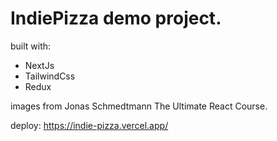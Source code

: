 # IndiePizza demo project.

built with:

- NextJs
- TailwindCss
- Redux

images from Jonas Schmedtmann The Ultimate React Course.

deploy: https://indie-pizza.vercel.app/
